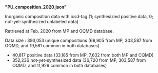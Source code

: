 **"PU_composition_2020.json"**


Inorganic composition data with icsd-tag (1; synthesizied positive data, 0; not-yet-synthesized unlabeled data)

Retrieved at Feb. 2020 from MP and OQMD database.

Data size :
393,053 unique compositions (69,905 from MP, 303,587 from OQMD, and 19,561 common in both databases)
- 40,817 positive data (33,185 from MP, 7,632 from both MP and OQMD)
- 352,236 not-yet-synthesized data (36,720 from MP, 303,587 from OQMD, and 11,929 common in both databases)
